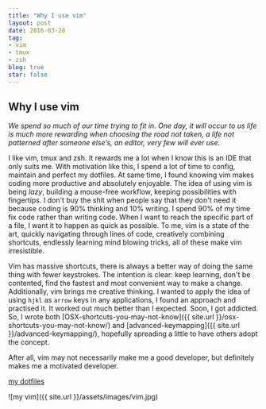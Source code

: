 ```yaml
---
title: "Why I use vim"
layout: post
date: 2016-03-28 
tag:
- vim 
- tmux
- zsh
blog: true
star: false
---
```


## Why I use vim

*We spend so much of our time trying to fit in. One day, it will occur to us life is much more rewarding when choosing the road not taken, a life not patterned after someone else’s, an editor, very few will ever use.*

I like vim, tmux and zsh. It rewards me a lot when I know this is an IDE that only suits me. With motivation like this, I spend a lot of time to config, maintain and perfect my dotfiles. At same time, I found knowing vim makes coding more productive and absolutely enjoyable. The idea of using vim is being *lazy*, building a mouse-free workflow, keeping possibilities with fingertips. I don't buy the shit when people say that they don't need it because coding is 90% thinking and 10% writing. I spend 90% of my time fix code rather than writing code. When I want to reach the specific part of a file, I want it to happen as quick as possible. To me, vim is a state of the art, quickly navigating through lines of code, creatively combining shortcuts, endlessly learning mind blowing tricks, all of these make vim irresistible.

Vim has massive shortcuts, there is always a better way of doing the same thing with fewer keystrokes. The intention is clear: keep learning, don't be contented, find the fastest and most convenient way to make a change. Additionally, vim brings me creative thinking. I wanted to apply the idea of using `hjkl` as `arrow` keys in any applications, I found an approach and practised it. It worked out much better than I expected. Soon, I got addicted. So, I wrote both [OSX-shortcuts-you-may-not-know]({{ site.url }}/osx-shortcuts-you-may-not-know/) and [advanced-keymapping]({{ site.url }}/advanced-keymapping/), hopefully spreading a little to have others adopt the concept.

After all, vim may not necessarily make me a good developer, but definitely makes me a motivated developer.

[my dotfiles](https://github.com/yifanchen/dotfiles)

![my vim]({{ site.url }}/assets/images/vim.jpg)



